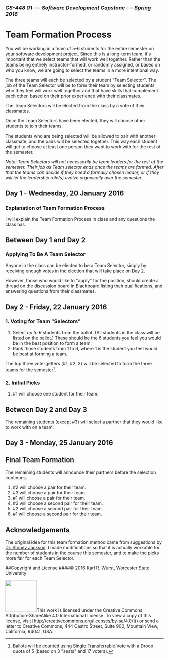 ### *CS-448 01 --- Software Development Capstone --- Spring 2016*

# Team Formation Process

You will be working in a team of 5-6 students for the entire semester on your software development project. Since this is a long-term team, it's important that we select teams that will work well together. Rather than the teams being entirely instructor-formed, or randomly assigned, or based on who you know, we are going to select the teams in a more intentional way.

The three teams will each be selected by a student "Team Selector". The job of the Team Selector will be to form their team by selecting students who they feel will work well together and that have skills that complement each other, based on their prior experience with their classmates.

The Team Selectors will be elected from the class by a vote of their classmates.

Once the Team Selectors have been elected, they will choose other students to join their teams.

The students who are being selected will be allowed to pair with another classmate, and the pairs will be selected together. This way each student will get to choose at least one person they want to work with for the rest of the semester.

*Note: Team Selectors will not necessarily be team leaders for the rest of the semester. Their job as Team selector ends once the teams are formed. After that the teams can decide if they need a formally chosen leader, or if they will let the leadership role(s) evolve organically over the semester.*

## Day 1 - Wednesday, 20 January 2016

### Explanation of Team Formation Process

I will explain the Team Formation Process in class and any questions the class has.

## Between Day 1 and Day 2

### Applying To Be A Team Selector

Anyone in the class can be elected to be a Team Selector, simply by receiving enough votes in the election that will take place on Day 2. 

However, those who would like to "apply" for the position, should create a thread on the discussion board in Blackboard listing their qualifications, and answering questions from their classmates.

## Day 2 - Friday, 22 January 2016

### 1. Voting for Team "Selectors"

1. Select *up to 6* students from the ballot. (All students in the class will be listed on the ballot.) These should be the 6 students you feel you would be in the best position to form a team.
2. Rank those students from 1 to 6, where 1 is the student you feel would be best at forming a team.

The top three vote-getters (#1, #2, 3) will be selected to form the three teams for the semester[^1]. 

[^1]: Ballots will be counted using [Single Transferrable Vote](https://en.wikipedia.org/wiki/Single_transferable_vote#Voting) with a Droop quota of 5 (based on 3 "seats" and 17 voters).

### 2. Initial Picks

1. &num;1 will choose one student for their team.

## Between Day 2 and Day 3

The remaining students (except &num;3) will select a partner that they would like to work with on a team.

## Day 3 - Monday, 25 January 2016

## Final Team Formation

The remaining students will announce their partners before the selection continues.

1. &num;2 will choose a pair for their team.
2. &num;3 will choose a pair for their team.
3. &num;1 will choose a pair for their team.
4. &num;3 will choose a second pair for their team.
5. &num;2 will choose a second pair for their team.
6. &num;1 will choose a second pair for their team.

## Acknowledgements
The original idea for this team formation method came from suggestions by [Dr. Stoney Jackson](http://mars.wne.edu/~hjackson/). I made modifications so that it is actually workable for the number of students in the course this semester, and to make the picks more fair for each Team Selector.

##Copyright and License
####&copy; 2016 Karl R. Wurst, Worcester State University

<img src="http://mirrors.creativecommons.org/presskit/buttons/88x31/png/by-sa.png" width=100px/>This work is licensed under the Creative Commons Attribution-ShareAlike 4.0 International License. To view a copy of this license, visit [http://creativecommons.org/licenses/by-sa/4.0/]() or send a letter to Creative Commons, 444 Castro Street, Suite 900, Mountain View, California, 94041, USA.
